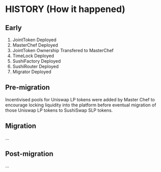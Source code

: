# HISTORY (How it happened)

## Early

1. JointToken Deployed
2. MasterChef Deployed
3. JointToken Ownership Transfered to MasterChef
4. TimeLock Deployed
5. SushiFactory Deployed
6. SushiRouter Deployed
7. Migrator Deployed

## Pre-migration

Incentivised pools for Uniswap LP tokens were added by Master Chef to encourage locking liquidity into the platform before eventual migration of those Uniswap LP tokens to SushiSwap SLP tokens.

## Migration

...

## Post-migration

...
